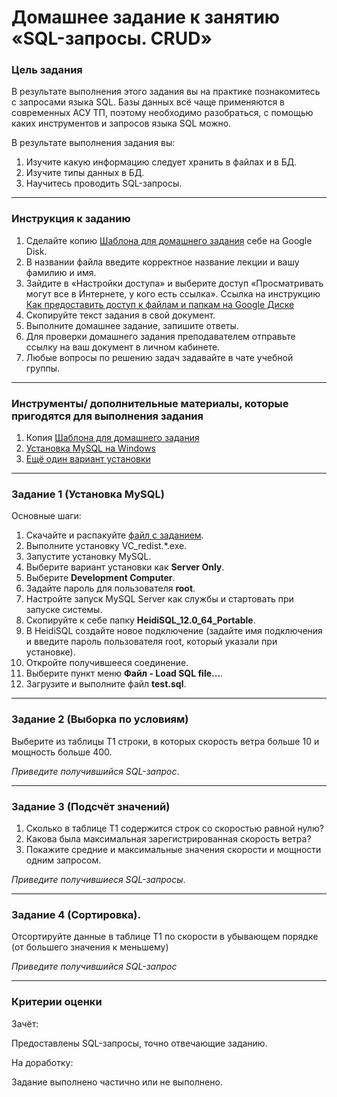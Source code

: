 # Домашнее задание к занятию «SQL-запросы. CRUD»

### Цель задания

В результате выполнения этого задания вы на практике познакомитесь с запросами языка SQL.
Базы данных всё чаще применяются в современных АСУ ТП, поэтому необходимо разобраться, с помощью каких инструментов и запросов языка SQL можно.

В результате выполнения задания вы:

1. Изучите какую информацию следует хранить в файлах и в БД.
2. Изучите типы данных в БД.
3. Научитесь проводить SQL-запросы.

------

### Инструкция к заданию

1. Сделайте копию [Шаблона для домашнего задания](https://docs.google.com/document/d/1hy6qGZRNo9OdcERreXez5moQbO1qKf-g4qLp_SF56Es/edit?usp=sharing) себе на Google Disk.
2. В названии файла введите корректное название лекции и вашу фамилию и имя.
3. Зайдите в «Настройки доступа» и выберите доступ «Просматривать могут все в Интернете, у кого есть ссылка». Ссылка на инструкцию [Как предоставить доступ к файлам и папкам на Google Диске](https://support.google.com/docs/answer/2494822?hl=ru&co=GENIE.Platform%3DDesktop)
4. Скопируйте текст задания в свой документ.
5. Выполните домашнее задание, запишите ответы.
6. Для проверки домашнего задания преподавателем отправьте ссылку на ваш документ в личном кабинете.
7. Любые вопросы по решению задач задавайте в чате учебной группы.

------

### Инструменты/ дополнительные материалы, которые пригодятся для выполнения задания

1. Копия [Шаблона для домашнего задания](https://docs.google.com/document/d/1hy6qGZRNo9OdcERreXez5moQbO1qKf-g4qLp_SF56Es/edit?usp=sharing)
2. [Установка MySQL на Windows](https://wiki.merionet.ru/servernye-resheniya/12/ustanovka-mysql-servera-na-windows-10/)
3. [Ещё один вариант установки](https://info-comp.ru/install-mysql-on-windows-10)

------

### Задание 1 (Установка MySQL)

Основные шаги:

1. Скачайте и распакуйте [файл с заданием](https://drive.google.com/file/d/1ozj7S_yh_JjQhEjbkI2_1XpCDK_Hw2z3/view?usp=sharing).
2. Выполните установку VC_redist.*.exe.
3. Запустите установку MySQL.
4. Выберите вариант установки как **Server Only**.
5. Выберите **Development Computer**.
6. Задайте пароль для пользователя **root**.
7. Настройте запуск MySQL Server как службы и стартовать при запуске системы.
8. Скопируйте к себе папку **HeidiSQL_12.0_64_Portable**.
9. В HeidiSQL создайте новое подключение (задайте имя подключения и введите пароль пользователя root, который указали при установке).
10. Откройте получившееся соединение.
11. Выберите пункт меню **Файл - Load SQL file...**.
12. Загрузите и выполните файл **test.sql**.

------

### Задание 2 (Выборка по условиям)

Выберите из таблицы T1 строки, в которых скорость ветра больше 10 и мощность больше 400.

*Приведите получившийся SQL-запрос*.

------

### Задание 3 (Подсчёт значений)

1. Сколько в таблице T1 содержится строк со скоростью равной нулю?
2. Какова была максимальная зарегистрированная скорость ветра?
3. Покажите средние и максимальные значения скорости и мощности одним запросом.

*Приведите получившиеся SQL-запросы*.

------

### Задание 4 (Сортировка).

Отсортируйте данные в таблице T1 по скорости в убывающем порядке (от большего значения к меньшему)

*Приведите получившийся SQL-запрос*

------

### Критерии оценки

Зачёт:

Предоставлены SQL-запросы, точно отвечающие заданию.

На доработку:

Задание выполнено частично или не выполнено.
